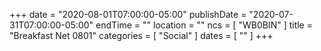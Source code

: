 +++
date = "2020-08-01T07:00:00-05:00"
publishDate = "2020-07-31T07:00:00-05:00"
endTime = ""
location = ""
ncs = [ "WB0BIN" ]
title = "Breakfast Net 0801"
categories = [ "Social" ]
dates = [ "" ]
+++
